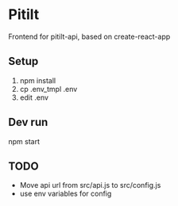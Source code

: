 Pitilt
======

Frontend for pitilt-api, based on create-react-app

Setup
-----

1. npm install
2. cp .env_tmpl .env
3. edit .env

Dev run
-------

  npm start

TODO
----

- Move api url from src/api.js to src/config.js
- use env variables for config
